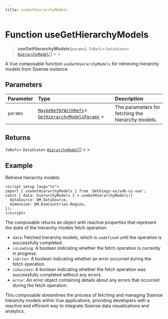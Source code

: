 ```yaml
---
title: useGetHierarchyModels
---
```


# Function useGetHierarchyModels <Badge type="fusionEmbed" text="Fusion Embed" />

> **useGetHierarchyModels**(`params`): `ToRefs`\< `DataState`\< [`HierarchyModel`](../../sdk-ui/interfaces/interface.HierarchyModel.md)[] \> \>

A Vue composable function `useGetHierarchyModels` for retrieving hierarchy models from Sisense instance.

## Parameters

| Parameter | Type | Description |
| :------ | :------ | :------ |
| `params` | [`MaybeRefOrWithRefs`](../type-aliases/type-alias.MaybeRefOrWithRefs.md)\< [`GetHierarchyModelsParams`](../interfaces/interface.GetHierarchyModelsParams.md) \> | The parameters for fetching the hierarchy models. |

## Returns

`ToRefs`\< `DataState`\< [`HierarchyModel`](../../sdk-ui/interfaces/interface.HierarchyModel.md)[] \> \>

## Example

Retrieve hierarchy models:

```vue
<script setup lang="ts">
import { useGetHierarchyModels } from '@ethings-os/sdk-ui-vue';
const { data: hierarchyModels } = useGetHierarchyModels({
  dataSource: DM.DataSource,
  dimension: DM.DimCountries.Region,
});
</script>
```

The composable returns an object with reactive properties that represent the state of the hierarchy models fetch operation:
- `data`: Fetched hierarchy models, which is `undefined` until the operation is successfully completed.
- `isLoading`: A boolean indicating whether the fetch operation is currently in progress.
- `isError`: A boolean indicating whether an error occurred during the fetch operation.
- `isSuccess`: A boolean indicating whether the fetch operation was successfully completed without any errors.
- `error`: An error object containing details about any errors that occurred during the fetch operation.

This composable streamlines the process of fetching and managing Sisense hierarchy models within Vue applications, providing
developers with a reactive and efficient way to integrate Sisense data visualizations and analytics.
